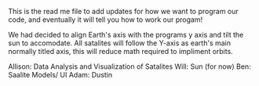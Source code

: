 This is the read me file to add updates for how we want to program our code, and eventually it will tell you how to work our progam!

We had decided to align Earth's axis with the programs y axis and tilt the sun to accomodate. All satalites will follow the Y-axis as earth's main normally titled axis, this will reduce math required to impliment orbits.

Allison: Data Analysis and Visualization of Satalites
Will: Sun (for now)
Ben: Saalite Models/ UI
Adam:
Dustin

